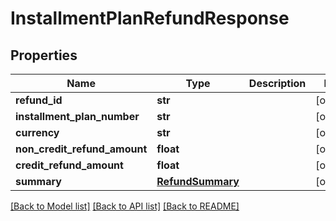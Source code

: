 # InstallmentPlanRefundResponse


## Properties
Name | Type | Description | Notes
------------ | ------------- | ------------- | -------------
**refund_id** | **str** |  | [optional] 
**installment_plan_number** | **str** |  | [optional] 
**currency** | **str** |  | [optional] 
**non_credit_refund_amount** | **float** |  | [optional] 
**credit_refund_amount** | **float** |  | [optional] 
**summary** | [**RefundSummary**](RefundSummary.md) |  | [optional] 

[[Back to Model list]](../README.md#documentation-for-models) [[Back to API list]](../README.md#documentation-for-api-endpoints) [[Back to README]](../README.md)


